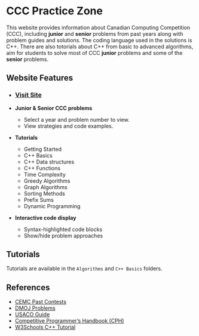 # CCC Practice Zone
This website provides information about Canadian Computing Competition (CCC), including **junior** and **senior** problems from past years along with problem guides and solutions. The coding language used in the solutions is C++. There are also totorials about C++ from basic to advanced algorithms, aim for students to solve most of CCC **junior** problems and some of the **senior** problems.

## Website Features

- ### [Visit Site](https://leotao0608.github.io/coding-club-CCC/)

- **Junior & Senior CCC problems**
  - Select a year and problem number to view.
  - View strategies and code examples.
- **Tutorials**
  - Getting Started
  - C++ Basics
  - C++ Data structures
  - C++ Functions
  - Time Complexity
  - Greedy Algorithms
  - Graph Algorithms
  - Sorting Methods
  - Prefix Sums
  - Dynamic Programming
- **Interactive code display**
  - Syntax-highlighted code blocks
  - Show/hide problem approaches

## Tutorials

Tutorials are available in the `Algorithms` and `C++ Basics` folders. 

## References

- [CEMC Past Contests](https://cemc.uwaterloo.ca/resources/past-contests)
- [DMOJ Problems](https://dmoj.ca/)
- [USACO Guide](https://usaco.guide/)
- [Competitive Programmer’s Handbook (CPH)](https://usaco.guide/CPH.pdf)
- [W3Schools C++ Tutorial](https://www.w3schools.com/cpp/)
